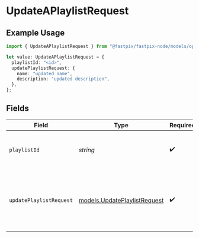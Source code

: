 # UpdateAPlaylistRequest

## Example Usage

```typescript
import { UpdateAPlaylistRequest } from "@fastpix/fastpix-node/models/operations";

let value: UpdateAPlaylistRequest = {
  playlistId: "<id>",
  updatePlaylistRequest: {
    name: "updated name",
    description: "updated description",
  },
};
```

## Fields

| Field                                                                 | Type                                                                  | Required                                                              | Description                                                           | Example                                                               |
| --------------------------------------------------------------------- | --------------------------------------------------------------------- | --------------------------------------------------------------------- | --------------------------------------------------------------------- | --------------------------------------------------------------------- |
| `playlistId`                                                          | *string*                                                              | :heavy_check_mark:                                                    | The unique id of the playlist you want to retrieve.                   |                                                                       |
| `updatePlaylistRequest`                                               | [models.UpdatePlaylistRequest](../../models/updateplaylistrequest.md) | :heavy_check_mark:                                                    | N/A                                                                   | {<br/>"name": "updated name",<br/>"description": "updated description"<br/>} |
